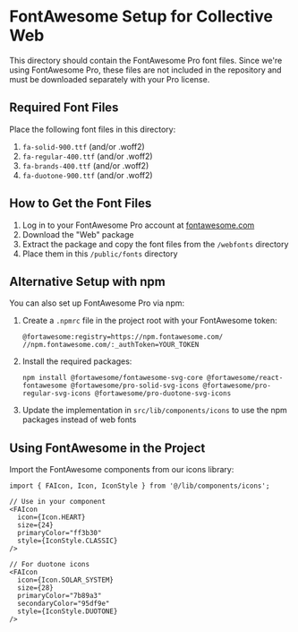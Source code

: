 # FontAwesome Setup for Collective Web

This directory should contain the FontAwesome Pro font files. Since we're using FontAwesome Pro, these files are not included in the repository and must be downloaded separately with your Pro license.

## Required Font Files

Place the following font files in this directory:

1. `fa-solid-900.ttf` (and/or .woff2)
2. `fa-regular-400.ttf` (and/or .woff2)
3. `fa-brands-400.ttf` (and/or .woff2)
4. `fa-duotone-900.ttf` (and/or .woff2)

## How to Get the Font Files

1. Log in to your FontAwesome Pro account at [fontawesome.com](https://fontawesome.com)
2. Download the "Web" package
3. Extract the package and copy the font files from the `/webfonts` directory
4. Place them in this `/public/fonts` directory

## Alternative Setup with npm

You can also set up FontAwesome Pro via npm:

1. Create a `.npmrc` file in the project root with your FontAwesome token:
   ```
   @fortawesome:registry=https://npm.fontawesome.com/
   //npm.fontawesome.com/:_authToken=YOUR_TOKEN
   ```

2. Install the required packages:
   ```
   npm install @fortawesome/fontawesome-svg-core @fortawesome/react-fontawesome @fortawesome/pro-solid-svg-icons @fortawesome/pro-regular-svg-icons @fortawesome/pro-duotone-svg-icons
   ```

3. Update the implementation in `src/lib/components/icons` to use the npm packages instead of web fonts

## Using FontAwesome in the Project

Import the FontAwesome components from our icons library:

```tsx
import { FAIcon, Icon, IconStyle } from '@/lib/components/icons';

// Use in your component
<FAIcon 
  icon={Icon.HEART} 
  size={24} 
  primaryColor="ff3b30" 
  style={IconStyle.CLASSIC}
/>

// For duotone icons
<FAIcon 
  icon={Icon.SOLAR_SYSTEM} 
  size={28} 
  primaryColor="7b89a3" 
  secondaryColor="95df9e" 
  style={IconStyle.DUOTONE}
/>
``` 